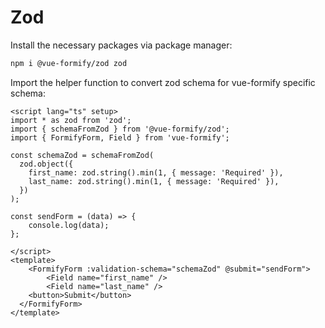 # Zod
Install the necessary packages via package manager:
```bash
npm i @vue-formify/zod zod
```
Import the helper function to convert zod schema for vue-formify specific schema:
```vue
<script lang="ts" setup>
import * as zod from 'zod';
import { schemaFromZod } from '@vue-formify/zod';
import { FormifyForm, Field } from 'vue-formify';

const schemaZod = schemaFromZod(
  zod.object({
    first_name: zod.string().min(1, { message: 'Required' }),
    last_name: zod.string().min(1, { message: 'Required' }),
  })
);

const sendForm = (data) => {
	console.log(data);
};

</script>
<template>
	<FormifyForm :validation-schema="schemaZod" @submit="sendForm">
        <Field name="first_name" />
        <Field name="last_name" />
    <button>Submit</button>
  </FormifyForm>
</template>
```
